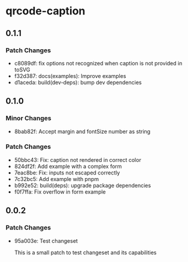 # qrcode-caption

## 0.1.1

### Patch Changes

- c8089df: fix options not recognized when caption is not provided in toSVG
- f32d387: docs(examples): Improve examples
- d1aceda: build(dev-deps): bump dev dependencies

## 0.1.0

### Minor Changes

- 8bab82f: Accept margin and fontSize number as string

### Patch Changes

- 50bbc43: Fix: caption not rendered in correct color
- 824df2f: Add example with a complex form
- 7eac8be: Fix: inputs not escaped correctly
- 7c32bc5: Add example with pnpm
- b992e52: build(deps): upgrade package dependencies
- f0f7ffa: Fix overflow in form example

## 0.0.2

### Patch Changes

- 95a003e: Test changeset

  This is a small patch to test changeset and its capabilities
